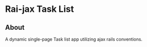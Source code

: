 # Rai-jax Task List

## About

A dynamic single-page Task list app utilizing ajax rails conventions.
